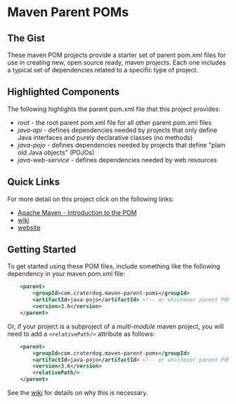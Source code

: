 # Maven Parent POMs

## The Gist
These maven POM projects provide a starter set of parent pom.xml files for use in creating new, open source ready, maven projects. Each one includes a typical set of dependencies related to a specific type of project.

## Highlighted Components
The following highlights the parent pom.xml file that this project provides:

 * *root* - the root parent pom.xml file for all other parent pom.xml files
 * *java-api* - defines dependencies needed by projects that only define Java interfaces and
purely declarative classes (no methods)
 * *java-pojo* - defines dependencies needed by projects that define "plain old Java objects" (POJOs)
 * *java-web-service* - defines dependencies needed by web resources

## Quick Links
For more detail on this project click on the following links:

 * [Apache Maven - Introduction to the POM](http://maven.apache.org/guides/introduction/introduction-to-the-pom.html)
 * [wiki](https://github.com/craterdog/maven-parent-poms/wiki/Crater-Dog-Technologies%E2%84%A2-Maven-Parent-Poms)
 * [website](http://craterdog.com)

## Getting Started
To get started using these POM files, include something like the following dependency in your maven pom.xml file:

```xml
    <parent>
        <groupId>com.craterdog.maven-parent-poms</groupId>
        <artifactId>java-pojo</artifactId> <!-- or whichever parent POM project is right for your project -->
        <version>3.6</version>
    </parent>
```

Or, if your project is a subproject of a *multi-module* maven project, you will need to add a `<relativePath/>`
attribute as follows:

```xml
    <parent>
        <groupId>com.craterdog.maven-parent-poms</groupId>
        <artifactId>java-pojo</artifactId> <!-- or whichever parent POM project is right for your project -->
        <version>3.6</version>
        <relativePath/>
    </parent>
```

See the [wiki](https://github.com/craterdog/maven-parent-poms/wiki/Crater-Dog-Technologies%E2%84%A2-Maven-Parent-Poms#using-parent-poms-in-multi-module-maven-projects)
for details on why this is necessary.
